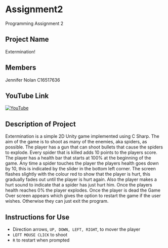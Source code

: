 ﻿# Assignment2
Programming Assignment 2

Project Name
------------
Extermination!

Members
-------
Jennifer Nolan C16517636

YouTube Link
------------
[![YouTube](http://img.youtube.com/vi/1Rwb8da_Eu8&feature=youtu.be/0.jpg)]( https://www.youtube.com/watch?v=1Rwb8da_Eu8&feature=youtu.be)

Description of Project
----------------------
Extermination is a simple 2D Unity game implemented using C Sharp. The aim of the game is to shoot as many of the enemies, aka spiders, as possible. The player has a gun that can shoot bullets that cause the spiders to explode. Every spider that is killed adds 10 points to the players score. The player has a health bar that starts at 100% at the beginning of the game. Any time a spider touches the player the players health goes down by 10, this is indicated by the slider in the bottom left corner. The screen flashes slightly with the colour red to show that the player is hurt, this gradually fades out until the player is hurt again. Also the player makes a hurt sound to indicate that a spider has just hurt him. Once the players health reaches 0% the player explodes. Once the player is dead the Game Over screen appears which gives the option to restart the game if the user wishes. Otherwise they can just exit the program.

Instructions for Use
--------------------
* Direction arrows, ```UP, DOWN, LEFT, RIGHT```, to mover the player
* ```LEFT MOUSE CLICK``` to shoot
* ```R``` to restart when prompted
